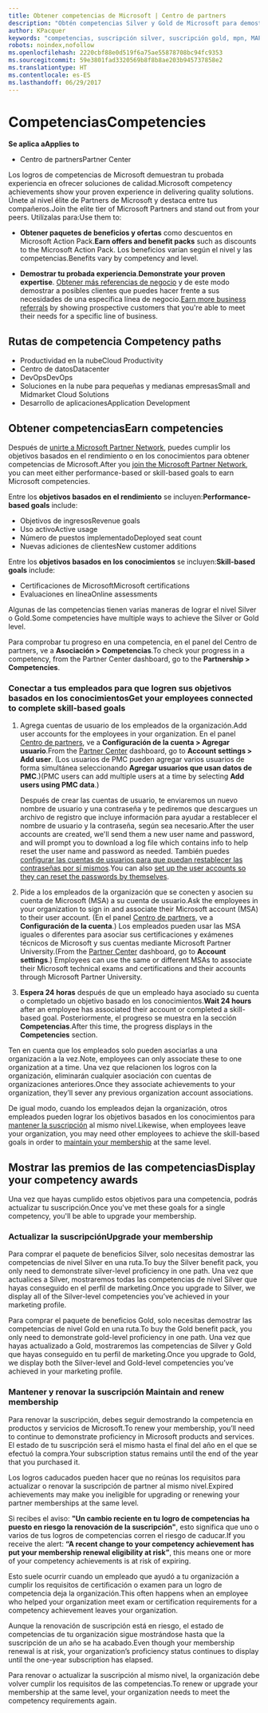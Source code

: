 ```yaml
---
title: Obtener competencias de Microsoft | Centro de partners
description: "Obtén competencias Silver y Gold de Microsoft para demostrar tu experiencia probada en ofrecer soluciones de calidad en un área especializada de negocios."
author: KPacquer
keywords: "competencias, suscripción silver, suscripción gold, mpn, MAPS, competencia"
robots: noindex,nofollow
ms.openlocfilehash: 2220cbf88e0d519f6a75ae55878708bc94fc9353
ms.sourcegitcommit: 59e3801fad3320569b8f8b8ae203b945737858e2
ms.translationtype: HT
ms.contentlocale: es-ES
ms.lasthandoff: 06/29/2017
---
```

# <a name="competencies"></a><span data-ttu-id="b763a-104">Competencias</span><span class="sxs-lookup"><span data-stu-id="b763a-104">Competencies</span></span>

**<span data-ttu-id="b763a-105">Se aplica a</span><span class="sxs-lookup"><span data-stu-id="b763a-105">Applies to</span></span>**
-  <span data-ttu-id="b763a-106">Centro de partners</span><span class="sxs-lookup"><span data-stu-id="b763a-106">Partner Center</span></span>

<span data-ttu-id="b763a-107">Los logros de competencias de Microsoft demuestran tu probada experiencia en ofrecer soluciones de calidad.</span><span class="sxs-lookup"><span data-stu-id="b763a-107">Microsoft competency achievements show your proven experience in delivering quality solutions.</span></span> <span data-ttu-id="b763a-108">Únete al nivel élite de Partners de Microsoft y destaca entre tus compañeros.</span><span class="sxs-lookup"><span data-stu-id="b763a-108">Join the elite tier of Microsoft Partners and stand out from your peers.</span></span> <span data-ttu-id="b763a-109">Utilízalas para:</span><span class="sxs-lookup"><span data-stu-id="b763a-109">Use them to:</span></span> 

*  <span data-ttu-id="b763a-110">**Obtener paquetes de beneficios y ofertas** como descuentos en Microsoft Action Pack.</span><span class="sxs-lookup"><span data-stu-id="b763a-110">**Earn offers and benefit packs** such as discounts to the Microsoft Action Pack.</span></span> <span data-ttu-id="b763a-111">Los beneficios varían según el nivel y las competencias.</span><span class="sxs-lookup"><span data-stu-id="b763a-111">Benefits vary by competency and level.</span></span> 

*  <span data-ttu-id="b763a-112">**Demostrar tu probada experiencia**.</span><span class="sxs-lookup"><span data-stu-id="b763a-112">**Demonstrate your proven expertise**.</span></span> <span data-ttu-id="b763a-113">[Obtener más referencias de negocio](referrals.md) y de este modo demostrar a posibles clientes que puedes hacer frente a sus necesidades de una específica línea de negocio.</span><span class="sxs-lookup"><span data-stu-id="b763a-113">[Earn more business referrals](referrals.md) by showing prospective customers that you're able to meet their needs for a specific line of business.</span></span>

## <span data-ttu-id="b763a-114"><a href="" id="attainment_paths"></a> Rutas de competencia</span><span class="sxs-lookup"><span data-stu-id="b763a-114"><a href="" id="attainment_paths"></a> Competency paths</span></span>

- <span data-ttu-id="b763a-115">Productividad en la nube</span><span class="sxs-lookup"><span data-stu-id="b763a-115">Cloud Productivity</span></span>
- <span data-ttu-id="b763a-116">Centro de datos</span><span class="sxs-lookup"><span data-stu-id="b763a-116">Datacenter</span></span>
- <span data-ttu-id="b763a-117">DevOps</span><span class="sxs-lookup"><span data-stu-id="b763a-117">DevOps</span></span>
- <span data-ttu-id="b763a-118">Soluciones en la nube para pequeñas y medianas empresas</span><span class="sxs-lookup"><span data-stu-id="b763a-118">Small and Midmarket Cloud Solutions</span></span>
- <span data-ttu-id="b763a-119">Desarrollo de aplicaciones</span><span class="sxs-lookup"><span data-stu-id="b763a-119">Application Development</span></span>

## <a name="earn-competencies"></a><span data-ttu-id="b763a-120">Obtener competencias</span><span class="sxs-lookup"><span data-stu-id="b763a-120">Earn competencies</span></span>

<span data-ttu-id="b763a-121">Después de [unirte a Microsoft Partner Network](manage-your-partner-network-membership.md), puedes cumplir los objetivos basados en el rendimiento o en los conocimientos para obtener competencias de Microsoft.</span><span class="sxs-lookup"><span data-stu-id="b763a-121">After you [join the Microsoft Partner Network](manage-your-partner-network-membership.md), you can meet either performance-based or skill-based goals to earn Microsoft competencies.</span></span> 

<span data-ttu-id="b763a-122">Entre los **objetivos basados en el rendimiento** se incluyen:</span><span class="sxs-lookup"><span data-stu-id="b763a-122">**Performance-based goals** include:</span></span> 
* <span data-ttu-id="b763a-123">Objetivos de ingresos</span><span class="sxs-lookup"><span data-stu-id="b763a-123">Revenue goals</span></span>
* <span data-ttu-id="b763a-124">Uso activo</span><span class="sxs-lookup"><span data-stu-id="b763a-124">Active usage</span></span>
* <span data-ttu-id="b763a-125">Número de puestos implementado</span><span class="sxs-lookup"><span data-stu-id="b763a-125">Deployed seat count</span></span>
* <span data-ttu-id="b763a-126">Nuevas adiciones de clientes</span><span class="sxs-lookup"><span data-stu-id="b763a-126">New customer additions</span></span>

<span data-ttu-id="b763a-127">Entre los **objetivos basados en los conocimientos** se incluyen:</span><span class="sxs-lookup"><span data-stu-id="b763a-127">**Skill-based goals** include:</span></span> 
* <span data-ttu-id="b763a-128">Certificaciones de Microsoft</span><span class="sxs-lookup"><span data-stu-id="b763a-128">Microsoft certifications</span></span>
* <span data-ttu-id="b763a-129">Evaluaciones en línea</span><span class="sxs-lookup"><span data-stu-id="b763a-129">Online assessments</span></span> 

<span data-ttu-id="b763a-130">Algunas de las competencias tienen varias maneras de lograr el nivel Silver o Gold.</span><span class="sxs-lookup"><span data-stu-id="b763a-130">Some competencies have multiple ways to achieve the Silver or Gold level.</span></span>

<span data-ttu-id="b763a-131">Para comprobar tu progreso en una competencia, en el panel del Centro de partners, ve a **Asociación > Competencias**.</span><span class="sxs-lookup"><span data-stu-id="b763a-131">To check your progress in a competency, from the Partner Center dashboard, go to the **Partnership > Competencies**.</span></span> 

### <span data-ttu-id="b763a-132"><a href="" id="associating_achievements"></a>Conectar a tus empleados para que logren sus objetivos basados en los conocimientos</span><span class="sxs-lookup"><span data-stu-id="b763a-132"><a href="" id="associating_achievements"></a>Get your employees connected to complete skill-based goals</span></span>

1.  <span data-ttu-id="b763a-133">Agrega cuentas de usuario de los empleados de la organización.</span><span class="sxs-lookup"><span data-stu-id="b763a-133">Add user accounts for the employees in your organization.</span></span> <span data-ttu-id="b763a-134">En el panel [Centro de partners](http://partnercenter.microsoft.com), ve a **Configuración de la cuenta > Agregar usuario**.</span><span class="sxs-lookup"><span data-stu-id="b763a-134">From the [Partner Center](http://partnercenter.microsoft.com) dashboard, go to **Account settings > Add user**.</span></span> <span data-ttu-id="b763a-135">(Los usuarios de PMC pueden agregar varios usuarios de forma simultánea seleccionando **Agregar usuarios que usan datos de PMC**.)</span><span class="sxs-lookup"><span data-stu-id="b763a-135">(PMC users can add multiple users at a time by selecting **Add users using PMC data**.)</span></span>

    <span data-ttu-id="b763a-136">Después de crear las cuentas de usuario, te enviaremos un nuevo nombre de usuario y una contraseña y te pediremos que descargues un archivo de registro que incluye información para ayudar a restablecer el nombre de usuario y la contraseña, según sea necesario.</span><span class="sxs-lookup"><span data-stu-id="b763a-136">After the user accounts are created, we'll send them a new user name and password, and will prompt you to download a log file which contains info to help reset the user name and password as needed.</span></span> <span data-ttu-id="b763a-137">También puedes [configurar las cuentas de usuarios para que puedan restablecer las contraseñas por sí mismos](https://docs.microsoft.com/en-us/azure/active-directory/active-directory-passwords-getting-started).</span><span class="sxs-lookup"><span data-stu-id="b763a-137">You can also [set up the user accounts so they can reset the passwords by themselves](https://docs.microsoft.com/en-us/azure/active-directory/active-directory-passwords-getting-started).</span></span>

2. <span data-ttu-id="b763a-138">Pide a los empleados de la organización que se conecten y asocien su cuenta de Microsoft (MSA) a su cuenta de usuario.</span><span class="sxs-lookup"><span data-stu-id="b763a-138">Ask the employees in your organization to sign in and associate their Microsoft account (MSA) to their user account.</span></span> <span data-ttu-id="b763a-139">(En el panel [Centro de partners](http://partnercenter.microsoft.com), ve a **Configuración de la cuenta**.) Los empleados pueden usar las MSA iguales o diferentes para asociar sus certificaciones y exámenes técnicos de Microsoft y sus cuentas mediante Microsoft Partner University.</span><span class="sxs-lookup"><span data-stu-id="b763a-139">(From the [Partner Center](http://partnercenter.microsoft.com) dashboard, go to **Account settings**.) Employees can use the same or different MSAs to associate their Microsoft technical exams and certifications and their accounts through Microsoft Partner University.</span></span>

3.  <span data-ttu-id="b763a-140">**Espera 24 horas** después de que un empleado haya asociado su cuenta o completado un objetivo basado en los conocimientos.</span><span class="sxs-lookup"><span data-stu-id="b763a-140">**Wait 24 hours** after an employee has associated their account or completed a skill-based goal.</span></span> <span data-ttu-id="b763a-141">Posteriormente, el progreso se muestra en la sección **Competencias**.</span><span class="sxs-lookup"><span data-stu-id="b763a-141">After this time, the progress displays in the **Competencies** section.</span></span>

<span data-ttu-id="b763a-142">Ten en cuenta que los empleados solo pueden asociarlas a una organización a la vez.</span><span class="sxs-lookup"><span data-stu-id="b763a-142">Note, employees can only associate these to one organization at a time.</span></span> <span data-ttu-id="b763a-143">Una vez que relacionen los logros con la organización, eliminarán cualquier asociación con cuentas de organizaciones anteriores.</span><span class="sxs-lookup"><span data-stu-id="b763a-143">Once they associate achievements to your organization, they’ll sever any previous organization account associations.</span></span>

<span data-ttu-id="b763a-144">De igual modo, cuando los empleados dejan la organización, otros empleados pueden lograr los objetivos basados en los conocimientos para [mantener la suscripción](#maintaining_membership) al mismo nivel.</span><span class="sxs-lookup"><span data-stu-id="b763a-144">Likewise, when employees leave your organization, you may need other employees to achieve the skill-based goals in order to [maintain your membership](#maintaining_membership) at the same level.</span></span>

## <a name="display-your-competency-awards"></a><span data-ttu-id="b763a-145">Mostrar las premios de las competencias</span><span class="sxs-lookup"><span data-stu-id="b763a-145">Display your competency awards</span></span>

<span data-ttu-id="b763a-146">Una vez que hayas cumplido estos objetivos para una competencia, podrás actualizar tu suscripción.</span><span class="sxs-lookup"><span data-stu-id="b763a-146">Once you've met these goals for a single competency, you'll be able to upgrade your membership.</span></span>

### <a name="upgrade-your-membership"></a><span data-ttu-id="b763a-147">Actualizar la suscripción</span><span class="sxs-lookup"><span data-stu-id="b763a-147">Upgrade your membership</span></span>

<span data-ttu-id="b763a-148">Para comprar el paquete de beneficios Silver, solo necesitas demostrar las competencias de nivel Silver en una ruta.</span><span class="sxs-lookup"><span data-stu-id="b763a-148">To buy the Silver benefit pack, you only need to demonstrate silver-level proficiency in one path.</span></span> <span data-ttu-id="b763a-149">Una vez que actualices a Silver, mostraremos todas las competencias de nivel Silver que hayas conseguido en el perfil de marketing.</span><span class="sxs-lookup"><span data-stu-id="b763a-149">Once you upgrade to Silver, we display all of the Silver-level competencies you’ve achieved in your marketing profile.</span></span> 

<span data-ttu-id="b763a-150">Para comprar el paquete de beneficios Gold, solo necesitas demostrar las competencias de nivel Gold en una ruta.</span><span class="sxs-lookup"><span data-stu-id="b763a-150">To buy the Gold benefit pack, you only need to demonstrate gold-level proficiency in one path.</span></span> <span data-ttu-id="b763a-151">Una vez que hayas actualizado a Gold, mostraremos las competencias de Silver y Gold que hayas conseguido en tu perfil de marketing.</span><span class="sxs-lookup"><span data-stu-id="b763a-151">Once you upgrade to Gold, we display both the Silver-level and Gold-level competencies you’ve achieved in your marketing profile.</span></span> 

### <span data-ttu-id="b763a-152"><a href="" id="#maintain_membership"></a> Mantener y renovar la suscripción</span><span class="sxs-lookup"><span data-stu-id="b763a-152"><a href="" id="#maintain_membership"></a> Maintain and renew membership</span></span>

<span data-ttu-id="b763a-153">Para renovar la suscripción, debes seguir demostrando la competencia en productos y servicios de Microsoft.</span><span class="sxs-lookup"><span data-stu-id="b763a-153">To renew your membership, you’ll need to continue to demonstrate proficiency in Microsoft products and services.</span></span> <span data-ttu-id="b763a-154">El estado de tu suscripción será el mismo hasta el final del año en el que se efectuó la compra.</span><span class="sxs-lookup"><span data-stu-id="b763a-154">Your subscription status remains until the end of the year that you purchased it.</span></span>

<span data-ttu-id="b763a-155">Los logros caducados pueden hacer que no reúnas los requisitos para actualizar o renovar la suscripción de partner al mismo nivel.</span><span class="sxs-lookup"><span data-stu-id="b763a-155">Expired achievements may make you ineligible for upgrading or renewing your partner memberships at the same level.</span></span> 

<span data-ttu-id="b763a-156">Si recibes el aviso: **"Un cambio reciente en tu logro de competencias ha puesto en riesgo la renovación de la suscripción"**, esto significa que uno o varios de tus logros de competencias corren el riesgo de caducar.</span><span class="sxs-lookup"><span data-stu-id="b763a-156">If you receive the alert: **“A recent change to your competency achievement has put your membership renewal eligibility at risk”**, this means one or more of your competency achievements is at risk of expiring.</span></span> 

<span data-ttu-id="b763a-157">Esto suele ocurrir cuando un empleado que ayudó a tu organización a cumplir los requisitos de certificación o examen para un logro de competencia deja la organización.</span><span class="sxs-lookup"><span data-stu-id="b763a-157">This often happens when an employee who helped your organization meet exam or certification requirements for a competency achievement leaves your organization.</span></span> 

<span data-ttu-id="b763a-158">Aunque la renovación de suscripción está en riesgo, el estado de competencias de tu organización sigue mostrándose hasta que la suscripción de un año se ha acabado.</span><span class="sxs-lookup"><span data-stu-id="b763a-158">Even though your membership renewal is at risk, your organization’s proficiency status continues to display until the one-year subscription has elapsed.</span></span>

<span data-ttu-id="b763a-159">Para renovar o actualizar la suscripción al mismo nivel, la organización debe volver cumplir los requisitos de las competencias.</span><span class="sxs-lookup"><span data-stu-id="b763a-159">To renew or upgrade your membership at the same level, your organization needs to meet the competency requirements again.</span></span>


